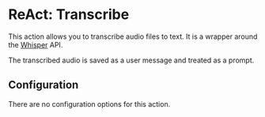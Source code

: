 # ReAct: Transcribe

This action allows you to transcribe audio files to text. It is a wrapper around
the [Whisper](https://openai.com/research/whisper) API.

The transcribed audio is saved as a user message and treated as a prompt.

## Configuration

There are no configuration options for this action.

